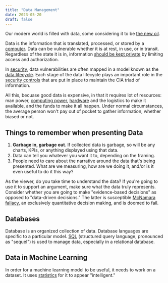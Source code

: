 ```yaml
---
title: "Data Management"
date: 2023-05-20
draft: false
---
```


Our modern world is filled with data,
some considering it to be [the new oil](https://thenewoil.org/en/).

Data is the information that is translated, processed, or stored by a
[computer](/computer). Data can be vulnerable whether it is at rest, in
use, or in transit. Regardless of the state it is in, information
[should be kept private](/privacy) by limiting access and authorization.

In [security](/security), data vulnerabilities are often mapped in a
model known as the [data lifecycle](/data-lifecycle). Each stage of the
data lifecycle plays an important role in the [security
controls](/security-controls) that are put in place to maintain the CIA
triad of information.

All this, becuase good data is expensive,
in that it requires lot of resources:
man power,
[computing power](/computer),
[hardware](/technology) and the logistics to make it available,
and the funds to make it all happen.
Under normal circumstances,
the average person won't pay out of pocket
to gather information, whether biased or not.

## Things to remember when presenting Data

1. **Garbage in, garbage out**. If collected data is garbage, so will be
   any charts, KPIs, or anything displayed using that data.
2. Data can tell you whatever you want it to, depending on the framing.
3. People need to care about the narrative around the data that's being
   presented. What are we measuring, how are we doing it, and/or is it
   even useful to do it this way?

As the viewer, do you take time to understand the data?
If you're going to use it to support an argument,
make sure what the data truly represents.
Consider whether you are going to make "evidence-based decisions"
as opposed to "data-driven decisions."
The latter is susceptible [McNamara fallacy](https://en.wikipedia.org/wiki/McNamara_fallacy),
an exclusively quantitative decision making,
and is doomed to fail.

## Databases

Database is an organized collection of data.
Database languages are specific to a particular model.
[SQL](/sql) (structured query language, pronounced as "sequel") is used to
manage data, especially in a relational database.

## Data in Machine Learning

In order for a machine learning model to be useful, it needs to work on
a dataset. It uses [statistics](/statistics) for it to appear
"intelligent."
